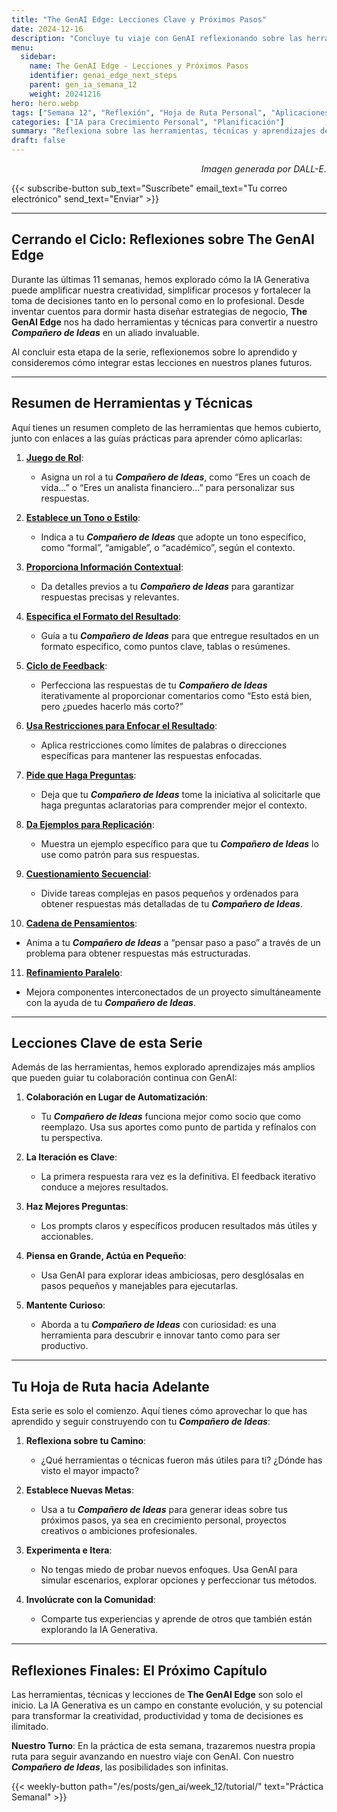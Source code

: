 ```yaml
---
title: "The GenAI Edge: Lecciones Clave y Próximos Pasos"
date: 2024-12-16
description: "Concluye tu viaje con GenAI reflexionando sobre las herramientas, técnicas y aprendizajes explorados en las últimas 11 semanas. Descubre cómo trazar tu propio plan hacia el futuro."
menu:
  sidebar:
    name: The GenAI Edge - Lecciones y Próximos Pasos
    identifier: genai_edge_next_steps
    parent: gen_ia_semana_12
    weight: 20241216
hero: hero.webp
tags: ["Semana 12", "Reflexión", "Hoja de Ruta Personal", "Aplicaciones de GenAI"]
categories: ["IA para Crecimiento Personal", "Planificación"]
summary: "Reflexiona sobre las herramientas, técnicas y aprendizajes de la serie The GenAI Edge. Aprende cómo integrar la IA Generativa en tu camino hacia adelante con claridad y confianza."
draft: false
---
```


<p style="text-align: right;">
<em>Imagen generada por DALL-E.</em>
</p>

{{< subscribe-button sub_text="Suscríbete" email_text="Tu correo electrónico" send_text="Enviar" >}}

---

## Cerrando el Ciclo: Reflexiones sobre The GenAI Edge

Durante las últimas 11 semanas, hemos explorado cómo la IA Generativa puede amplificar nuestra creatividad, simplificar procesos y fortalecer la toma de decisiones tanto en lo personal como en lo profesional. Desde inventar cuentos para dormir hasta diseñar estrategias de negocio, **The GenAI Edge** nos ha dado herramientas y técnicas para convertir a nuestro _**Compañero de Ideas**_ en un aliado invaluable.

Al concluir esta etapa de la serie, reflexionemos sobre lo aprendido y consideremos cómo integrar estas lecciones en nuestros planes futuros.

---

## Resumen de Herramientas y Técnicas

Aquí tienes un resumen completo de las herramientas que hemos cubierto, junto con enlaces a las guías prácticas para aprender cómo aplicarlas:

1. **[Juego de Rol](/es/posts/gen_ai/week_01/tutorial/)**:
   - Asigna un rol a tu _**Compañero de Ideas**_, como “Eres un coach de vida...” o “Eres un analista financiero...” para personalizar sus respuestas.

2. **[Establece un Tono o Estilo](/es/posts/gen_ai/week_02/tutorial/)**:
   - Indica a tu _**Compañero de Ideas**_ que adopte un tono específico, como “formal”, “amigable”, o “académico”, según el contexto.

3. **[Proporciona Información Contextual](/es/posts/gen_ai/week_03/tutorial/)**:
   - Da detalles previos a tu _**Compañero de Ideas**_ para garantizar respuestas precisas y relevantes.

4. **[Especifica el Formato del Resultado](/es/posts/gen_ai/week_04/tutorial/)**:
   - Guía a tu _**Compañero de Ideas**_ para que entregue resultados en un formato específico, como puntos clave, tablas o resúmenes.

5. **[Ciclo de Feedback](/es/posts/gen_ai/week_05/tutorial/)**:
   - Perfecciona las respuestas de tu _**Compañero de Ideas**_ iterativamente al proporcionar comentarios como “Esto está bien, pero ¿puedes hacerlo más corto?”

6. **[Usa Restricciones para Enfocar el Resultado](/es/posts/gen_ai/week_06/tutorial/)**:
   - Aplica restricciones como límites de palabras o direcciones específicas para mantener las respuestas enfocadas.

7. **[Pide que Haga Preguntas](/es/posts/gen_ai/week_07/tutorial/)**:
   - Deja que tu _**Compañero de Ideas**_ tome la iniciativa al solicitarle que haga preguntas aclaratorias para comprender mejor el contexto.

8. **[Da Ejemplos para Replicación](/es/posts/gen_ai/week_08/tutorial/)**:
   - Muestra un ejemplo específico para que tu _**Compañero de Ideas**_ lo use como patrón para sus respuestas.

9. **[Cuestionamiento Secuencial](/es/posts/gen_ai/week_09/tutorial/)**:
   - Divide tareas complejas en pasos pequeños y ordenados para obtener respuestas más detalladas de tu _**Compañero de Ideas**_.

10. **[Cadena de Pensamientos](/es/posts/gen_ai/week_10/tutorial/)**:
   - Anima a tu _**Compañero de Ideas**_ a “pensar paso a paso” a través de un problema para obtener respuestas más estructuradas.

11. **[Refinamiento Paralelo](/es/posts/gen_ai/week_11/tutorial/)**:
   - Mejora componentes interconectados de un proyecto simultáneamente con la ayuda de tu _**Compañero de Ideas**_.

---

## Lecciones Clave de esta Serie

Además de las herramientas, hemos explorado aprendizajes más amplios que pueden guiar tu colaboración continua con GenAI:

1. **Colaboración en Lugar de Automatización**:
   - Tu _**Compañero de Ideas**_ funciona mejor como socio que como reemplazo. Usa sus aportes como punto de partida y refínalos con tu perspectiva.

2. **La Iteración es Clave**:
   - La primera respuesta rara vez es la definitiva. El feedback iterativo conduce a mejores resultados.

3. **Haz Mejores Preguntas**:
   - Los prompts claros y específicos producen resultados más útiles y accionables.

4. **Piensa en Grande, Actúa en Pequeño**:
   - Usa GenAI para explorar ideas ambiciosas, pero desglósalas en pasos pequeños y manejables para ejecutarlas.

5. **Mantente Curioso**:
   - Aborda a tu _**Compañero de Ideas**_ con curiosidad: es una herramienta para descubrir e innovar tanto como para ser productivo.

---

## Tu Hoja de Ruta hacia Adelante

Esta serie es solo el comienzo. Aquí tienes cómo aprovechar lo que has aprendido y seguir construyendo con tu _**Compañero de Ideas**_:

1. **Reflexiona sobre tu Camino**:
   - ¿Qué herramientas o técnicas fueron más útiles para ti? ¿Dónde has visto el mayor impacto?

2. **Establece Nuevas Metas**:
   - Usa a tu _**Compañero de Ideas**_ para generar ideas sobre tus próximos pasos, ya sea en crecimiento personal, proyectos creativos o ambiciones profesionales.

3. **Experimenta e Itera**:
   - No tengas miedo de probar nuevos enfoques. Usa GenAI para simular escenarios, explorar opciones y perfeccionar tus métodos.

4. **Involúcrate con la Comunidad**:
   - Comparte tus experiencias y aprende de otros que también están explorando la IA Generativa.

---

## Reflexiones Finales: El Próximo Capítulo

Las herramientas, técnicas y lecciones de **The GenAI Edge** son solo el inicio. La IA Generativa es un campo en constante evolución, y su potencial para transformar la creatividad, productividad y toma de decisiones es ilimitado.

**Nuestro Turno**: En la práctica de esta semana, trazaremos nuestra propia ruta para seguir avanzando en nuestro viaje con GenAI. Con nuestro _**Compañero de Ideas**_, las posibilidades son infinitas. 

{{< weekly-button path="/es/posts/gen_ai/week_12/tutorial/" text="Práctica Semanal" >}}